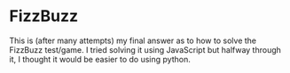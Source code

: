 # FizzBuzz
This is (after many attempts) my final answer as to how to solve the FizzBuzz test/game. I tried solving it using JavaScript but halfway through it, I thought it would be easier to do using python.
